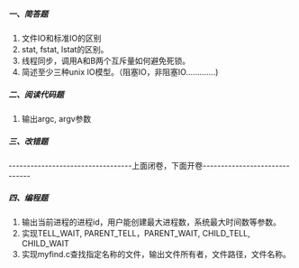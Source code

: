 ##### 一、简答题

1. 文件IO和标准IO的区别
2. stat, fstat, lstat的区别。
3. 线程同步，调用A和B两个互斥量如何避免死锁。
4. 简述至少三种unix IO模型。（阻塞IO，非阻塞IO.............)

##### 二、阅读代码题

1. 输出argc, argv参数

##### 三、改错题

----------------------------------上面闭卷，下面开卷------------------------------

##### 四、编程题

1. 输出当前进程的进程id，用户能创建最大进程数，系统最大时间数等参数。
2. 实现TELL_WAIT, PARENT_TELL，PARENT_WAIT, CHILD_TELL, CHILD_WAIT
3. 实现myfind.c查找指定名称的文件，输出文件所有者，文件路径，文件名称。